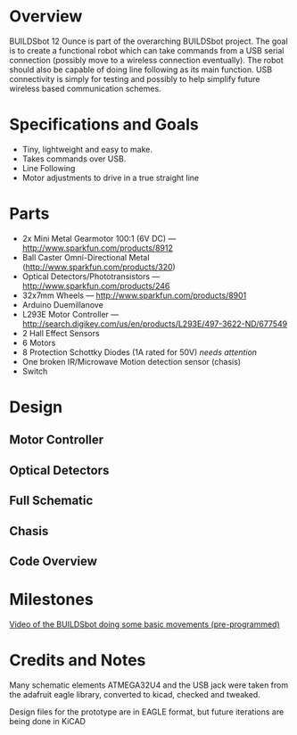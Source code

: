 # Overview

BUILDSbot 12 Ounce is part of the overarching BUILDSbot project. The goal is to create a functional robot which can take commands from a USB serial connection (possibly move to a wireless connection eventually). The robot should also be capable of doing line following as its main function. USB connectivity is simply for testing and possibly to help simplify future wireless based communication schemes.

# Specifications and Goals

* Tiny, lightweight and easy to make.
* Takes commands over USB.
* Line Following
* Motor adjustments to drive in a true straight line

# Parts 

* 2x Mini Metal Gearmotor 100:1 (6V DC) — http://www.sparkfun.com/products/8912
* Ball Caster Omni-Directional Metal (http://www.sparkfun.com/products/320)
* Optical Detectors/Phototransistors — http://www.sparkfun.com/products/246
* 32x7mm Wheels — http://www.sparkfun.com/products/8901
* Arduino Duemillanove
* L293E Motor Controller — http://search.digikey.com/us/en/products/L293E/497-3622-ND/677549
* 2 Hall Effect Sensors
* 6 Motors
* 8 Protection Schottky Diodes (1A rated for 50V) *needs attention*
* One broken IR/Microwave Motion detection sensor (chasis)
* Switch

# Design

## Motor Controller

## Optical Detectors

## Full Schematic

## Chasis

## Code Overview

# Milestones 

[Video of the BUILDSbot doing some basic movements (pre-programmed)](http://www.youtube.com/watch?v=Bhn6o0GdhjE&feature=youtu.be)


# Credits and Notes

Many schematic elements ATMEGA32U4 and the USB jack were taken from the adafruit eagle library, converted to kicad, checked and tweaked.

Design files for the prototype are in EAGLE format, but future iterations are being done in KiCAD